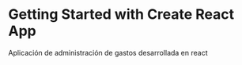 # Getting Started with Create React App

Aplicación de administración de gastos desarrollada en react
